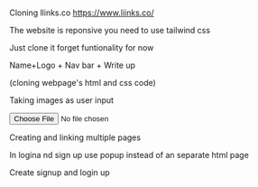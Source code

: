 # 

Cloning llinks.co
https://www.liinks.co/

The website is reponsive you need to use tailwind css

Just clone it forget funtionality for now

Name+Logo + Nav bar + Write up

(cloning webpage's html and css code)


Taking images as user input
      <form>
         <input type = "file" name = "upload" accept = "image/*" />
      </form>

Creating and linking multiple pages

In logina nd sign up use popup instead of an separate html page

Create signup and login up